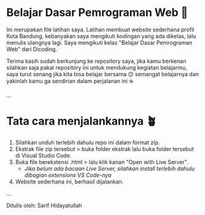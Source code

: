 # Belajar Dasar Pemrograman Web 🌱
Ini merupakan file latihan saya. Latihan membuat website sederhana profil Kota Bandung, kebanyakan saya mengikuti kodingan yang ada dikelas, lalu menulis ulangnya lagi. Saya mengikuti kelas "Belajar Dasar Pemrograman Web" dari Dicoding.

Terima kasih sudah berkunjung ke repository saya, jika kamu berkenan silahkan saja pakai repository ini untuk mendukung kegiatan belajarmu, saya turut senang jika kita bisa belajar bersama 😊 semangat belajarnya dan yakinlah kamu ga sendirian dalam perjalanan ini ☕

...

# Tata cara menjalankannya 🪴
1. Silahkan unduh terlebih dahulu repo ini dalam format zip.
2. Ekstrak file zip tersebut > buka folder ekstrak lalu buka folder tersebut di Visual Studio Code.
3. Buka file berekstensi .html > lalu klik kanan "Open with Live Server".
    - _Jika belum ada bacaan Live Server, silahkan install terlebih dahulu dibagian extensions VS Code-nya_
4. Website sederhana ini, berhasil dijalankan.

...

Ditulis oleh: Sarif Hidayatullah